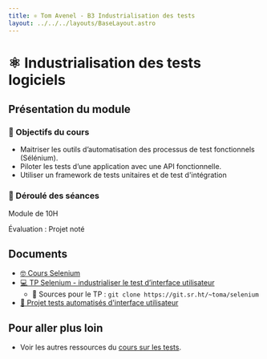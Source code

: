 ```yaml
---
title: ⚛️ Tom Avenel - B3 Industrialisation des tests
layout: ../../../layouts/BaseLayout.astro
---
```


# ⚛️ Industrialisation des tests logiciels

## Présentation du module

### 🎯 Objectifs du cours

- Maitriser les outils d’automatisation des processus de test fonctionnels (Sélénium). 
- Piloter les tests d’une application avec une API fonctionnelle.
- Utiliser un framework de tests unitaires et de test d'intégration

### 📅 Déroulé des séances

Module de 10H

Évaluation : Projet noté

## Documents

- [🤓 Cours Selenium](/cours/tests/selenium/selenium-cours)
- [💻 TP Selenium - industrialiser le test d’interface utilisateur](/cours/tests/selenium/tp-selenium)
  -   Sources pour le TP : `git clone https://git.sr.ht/~toma/selenium`
- [📌 Projet tests automatisés d'interface utilisateur](/cours/tests/selenium/projet-selenium)

## Pour aller plus loin

- Voir les autres ressources du [cours sur les tests](/cours/tests).

